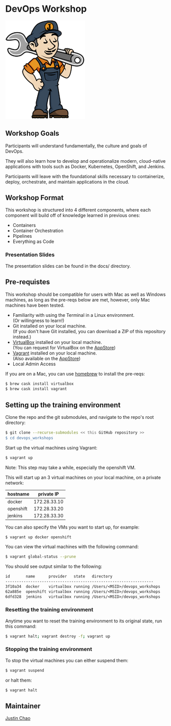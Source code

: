 # DevOps Workshop

<img src="docs/images/jenkins_JCasC.png" width="250">

## Workshop Goals

Participants will understand fundamentally, the culture and goals of DevOps.

They will also learn how to develop and operationalize modern, 
cloud-native applications with tools such as Docker, Kubernetes, OpenShift, and Jenkins.

Participants will leave with the foundational skills necessary to 
containerize, deploy, orchestrate, and maintain applications in the cloud.


## Workshop Format
This workshop is structured into 4 different components, where each component will build off of knowledge learned in previous ones:
- Containers
- Container Orchestration
- Pipelines
- Everything as Code

### Presentation Slides
The presentation slides can be found in the docs/ directory.  


## Pre-requistes
This workshop should be compatible for users with Mac as well as Windows machines, 
as long as the pre-reqs below are met, however, only Mac machines have been tested.


- Familiarity with using the Terminal in a Linux environment.   
(Or willingness to learn!)
- Git installed on your local machine.  
(If you don't have Git installed, you can download a ZIP of this repository instead.)
- [VirtualBox](https://www.virtualbox.org/wiki/Downloads) installed on your local machine.   
(You can request for VirtualBox on the [AppStore](http://appstore.uhc.com/AppInfo/AppVersionId/18189?BackToList=/AppList/AppList))
- [Vagrant](https://www.vagrantup.com/docs/installation/) installed on your local machine.   
(Also available on the [AppStore](http://appstore.uhc.com/AppInfo/AppVersionId/15331?BackToList=/AppList/AppList))
- Local Admin Access 

If you are on a Mac, you can use [homebrew](https://brew.sh/) to install the pre-reqs:
```bash
$ brew cask install virtualbox
$ brew cask install vagrant
```

## Setting up the training environment
Clone the repo and the git submodules, and navigate to the repo's root directory:
```bash
$ git clone --recurse-submodules << this GitHub repository >>
$ cd devops_workshops
```

Start up the virtual machines using Vagrant:  
```bash
$ vagrant up
```
Note: This step may take a while, especially the openshift VM.

This will start up an 3 virtual machines on your local machine, on a private network:  

hostname  | private IP
---       | ---
docker    | 172.28.33.10
openshift | 172.28.33.20
jenkins   | 172.28.33.30


You can also specify the VMs you want to start up, for example:
```bash
$ vagrant up docker openshift
```


You can view the virtual machines with the following command:
```bash
$ vagrant global-status --prune
```

You should see output similar to the following:
```
id       name      provider   state   directory
-----------------------------------------------------------------
3f10a34  docker    virtualbox running /Users/<MSID>/devops_workshops
62a885e  openshift virtualbox running /Users/<MSID>/devops_workshops
6dfd328  jenkins   virtualbox running /Users/<MSID>/devops_workshops
```


### Resetting the training environment
Anytime you want to reset the training environment to its original state, run this command:

```bash
$ vagrant halt; vagrant destroy -f; vagrant up
```

### Stopping the training environment
To stop the virtual machines you can either suspend them:

```bash
$ vagrant suspend
```

or halt them:
```bash
$ vagrant halt
```


## Maintainer
[Justin Chao](mailto:justin.chao@optum.com)

